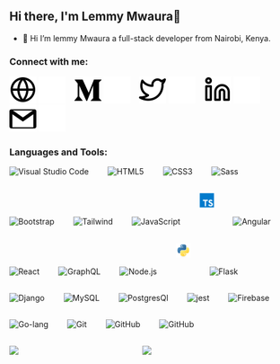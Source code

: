 ## Hi there, I'm Lemmy Mwaura👋

- 🌱 Hi I’m lemmy Mwaura a full-stack developer from Nairobi, Kenya.

### Connect with me:

[![website](./img/globe-light.svg)](https://lemmymwaura.netlify.app/#gh-light-mode-only)
[![website](./img/globe-dark.svg)](https://lemmymwaura.netlify.app/#gh-dark-mode-only)
&nbsp;&nbsp;
[![website](./img/medium-light.svg)](https://medium.com/@Lemmymwaura8#gh-light-mode-only)
[![website](./img/medium-dark.svg)](https://medium.com/@Lemmymwaura8#gh-dark-mode-only)
&nbsp;&nbsp;
[![website](./img/twitter-light.svg)](https://twitter.com/lemmymwaura8#gh-light-mode-only)
[![website](./img/twitter-dark.svg)](https://twitter.com/lemmymwaura8#gh-dark-mode-only)
&nbsp;&nbsp;
[![website](./img/linkedin-light.svg)](https://www.linkedin.com/in/lemmymwaura/#gh-light-mode-only)
[![website](./img/linkedin-dark.svg)](https://www.linkedin.com/in/lemmymwaura/#gh-dark-mode-only)
&nbsp;&nbsp;
[![website](./img/gmail-light.svg)](mailto:lemmymwauracodes@gmail.com#gh-light-mode-only)
[![website](./img/gmail-dark.svg)](mailto:lemmymwauracodes@gmail.com#gh-dark-mode-only)

### Languages and Tools:

  <img  alt="Visual Studio Code" width=26px  style="padding:0px 30px 30px 0" src="https://cdn.jsdelivr.net/gh/devicons/devicon/icons/vscode/vscode-original.svg"/>
  <img  alt="HTML5" width=26px style="padding:0px 30px 30px 0"  src="https://cdn.jsdelivr.net/gh/devicons/devicon/icons/html5/html5-original.svg"/>
  <img  alt="CSS3" width=26px style="padding:0px 30px 30px 0" src="https://cdn.jsdelivr.net/gh/devicons/devicon/icons/css3/css3-original.svg"/>
  <img  alt="Sass" width=26px style="padding:0px 30px 30px 0" src="https://cdn.jsdelivr.net/gh/devicons/devicon/icons/sass/sass-original.svg"/>
  <img  alt="Bootstrap" width=26px style="padding:0px 30px 30px 0" src="https://cdn.jsdelivr.net/gh/devicons/devicon/icons/bootstrap/bootstrap-original.svg"/>
  <img  alt="Tailwind" width=26px style="padding:0px 30px 30px 0" src="https://www.vectorlogo.zone/logos/tailwindcss/tailwindcss-icon.svg"  />
  <img  alt="JavaScript" width=26px style="padding:0px 30px 30px 0" src="https://cdn.jsdelivr.net/gh/devicons/devicon/icons/javascript/javascript-original.svg"/>
  <img  alt="Typescript" width=26px style="padding:0px 30px 30px 0" src="https://raw.githubusercontent.com/devicons/devicon/master/icons/typescript/typescript-original.svg" />
  <img  alt="Angular" width=32px style="padding:0px 30px 30px 0" class="angular" src="https://angular.io/assets/images/logos/angular/angular.svg" />
  <img  alt="React" width=26px style="padding:0px 30px 30px 0" src="https://cdn.jsdelivr.net/gh/devicons/devicon/icons/react/react-original.svg"/>
  <img  alt="GraphQL" width=26px style="padding:0px 30px 30px 0" src="https://cdn.jsdelivr.net/gh/devicons/devicon/icons/graphql/graphql-plain.svg"/>
  <img  alt="Node.js" width=26px style="padding:0px 30px 30px 0" src="https://cdn.jsdelivr.net/gh/devicons/devicon/icons/nodejs/nodejs-original.svg"/>
  <img  alt="Python" width=26px style="padding:0px 30px 30px 0" src="https://raw.githubusercontent.com/devicons/devicon/master/icons/python/python-original.svg" />
  <img  alt="Flask" width=26px style="padding:0px 30px 30px 0" src="https://cdn.jsdelivr.net/gh/devicons/devicon/icons/flask/flask-original.svg"/>
  <img  alt="Django" width=26px style="padding:0px 30px 30px 0" src="https://cdn.jsdelivr.net/gh/devicons/devicon/icons/django/django-plain.svg"/>
  <img  alt="MySQL" width=26px style="padding:0px 30px 30px 0" src="https://cdn.jsdelivr.net/gh/devicons/devicon/icons/fastapi/fastapi-original.svg"/>
  <img  alt="PostgresQl" width=26px style="padding:0px 30px 30px 0" src="https://cdn.jsdelivr.net/gh/devicons/devicon/icons/postgresql/postgresql-original.svg"/>
  <img  alt="jest" width=26px style="padding:0px 30px 30px 0" src="https://cdn.jsdelivr.net/gh/devicons/devicon/icons/jest/jest-plain.svg"/>
  <img  alt="Firebase" width=26px style="padding:0px 30px 30px 0" src="https://cdn.jsdelivr.net/gh/devicons/devicon/icons/firebase/firebase-plain.svg"/>
  <img  alt="Go-lang" width=26px style="padding:0px 30px 30px 0" src="https://cdn.jsdelivr.net/gh/devicons/devicon/icons/go/go-original.svg"/>
  <img  alt="Git" width=26px style="padding:0px 30px 30px 0" src="https://cdn.jsdelivr.net/gh/devicons/devicon/icons/git/git-original.svg"/>
  <img  alt="GitHub" width=26px style="padding:0px 30px 30px 0" src="https://user-images.githubusercontent.com/3369400/139447912-e0f43f33-6d9f-45f8-be46-2df5bbc91289.png"/>
  <img  alt="GitHub" width=26px style="padding:0px 30px 30px 0" src="https://user-images.githubusercontent.com/3369400/139448065-39a229ba-4b06-434b-bc67-616e2ed80c8f.png"/>

<div class="wrapper">
  <img align="left" width="47%" src="https://github-readme-stats.vercel.app/api?username=lemmymwaura&show_icons=true&theme=radical">

  <img align="left" width="47%" src="http://github-readme-streak-stats.herokuapp.com?user=lemmymwaura&theme=radical&date_format=M%20j%5B%2C%20Y%5D">
</div>

[website]: https://lemmymwaura.netlify.app/
[twitter]: https://twitter.com/lemmymwaura8/
[linkedin]: https://www.linkedin.com/in/lemmymwaura/
[codepen]: https://codepen.io/lemmymwaura
[codewars]: https://www.codewars.com/users/LemmyMwaura
[cssbattle]: https://cssbattle.dev/player/lemmy
[discord]: https://www.codewars.com/users/LemmyMwaura
[gmail]: https://www.lemmymwauracodes@gmail.com
